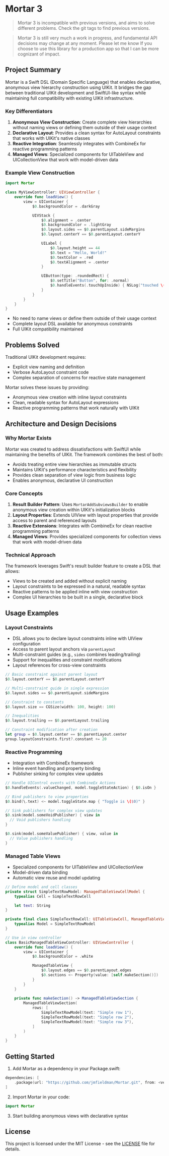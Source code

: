# Mortar 3

> Mortar 3 is incompatible with previous versions, and aims to solve different problems. Check the git tags to find previous versions.

> Mortar 3 is still very much a work in progress, and fundamental API decisions may change at any moment. Please let me know If you choose to use this library for a production app so that I can be more cognizant of impact.

## Project Summary

Mortar is a Swift DSL (Domain Specific Language) that enables declarative, anonymous view hierarchy construction using UIKit. It bridges the gap between traditional UIKit development and SwiftUI-like syntax while maintaining full compatibility with existing UIKit infrastructure.

### Key Differentiators

1. **Anonymous View Construction**: Create complete view hierarchies without naming views or defining them outside of their usage context
2. **Declarative Layout**: Provides a clean syntax for AutoLayout constraints that works with UIKit's native classes
3. **Reactive Integration**: Seamlessly integrates with CombineEx for reactive programming patterns
4. **Managed Views**: Specialized components for UITableView and UICollectionView that work with model-driven data

### Example View Construction

```swift
import Mortar 

class MyViewController: UIViewController {
    override func loadView() {
        view = UIContainer {
            $0.backgroundColor = .darkGray

            UIVStack {
                $0.alignment = .center
                $0.backgroundColor = .lightGray
                $0.layout.sides == $0.parentLayout.sideMargins
                $0.layout.centerY == $0.parentLayout.centerY

                UILabel {
                    $0.layout.height == 44
                    $0.text = "Hello, World!"
                    $0.textColor = .red
                    $0.textAlignment = .center
                }

                UIButton(type: .roundedRect) {
                    $0.setTitle("Button", for: .normal)
                    $0.handleEvents(.touchUpInside) { NSLog("touched \($0)") }
                }
            }
        }
    }
}
```

- No need to name views or define them outside of their usage context
- Complete layout DSL available for anonymous constraints  
- Full UIKit compatibility maintained

## Problems Solved

Traditional UIKit development requires:
- Explicit view naming and definition
- Verbose AutoLayout constraint code 
- Complex separation of concerns for reactive state management

Mortar solves these issues by providing:
- Anonymous view creation with inline layout constraints
- Clean, readable syntax for AutoLayout expressions
- Reactive programming patterns that work naturally with UIKit

## Architecture and Design Decisions

### Why Mortar Exists

Mortar was created to address dissatisfactions with SwiftUI while maintaining the benefits of UIKit. The framework combines the best of both:
- Avoids treating entire view hierarchies as immutable structs
- Maintains UIKit's performance characteristics and flexibility 
- Provides clean separation of view logic from business logic
- Enables anonymous, declarative UI construction

### Core Concepts

1. **Result Builder Pattern**: Uses `MortarAddSubviewsBuilder` to enable anonymous view creation within UIKit's initialization blocks
2. **Layout Properties**: Extends UIView with layout properties that provide access to parent and referenced layouts
3. **Reactive Extensions**: Integrates with CombineEx for clean reactive programming patterns
4. **Managed Views**: Provides specialized components for collection views that work with model-driven data

### Technical Approach

The framework leverages Swift's result builder feature to create a DSL that allows:
- Views to be created and added without explicit naming
- Layout constraints to be expressed in a natural, readable syntax  
- Reactive patterns to be applied inline with view construction
- Complex UI hierarchies to be built in a single, declarative block

## Usage Examples

### Layout Constraints

- DSL allows you to declare layout constraints inline with UIView configuration
- Access to parent layout anchors via `parentLayout`
- Multi-constraint guides (e.g., `sides` combines leading/trailing)
- Support for inequalities and constraint modifications
- Layout references for cross-view constraints

```swift
// Basic constraint against parent layout
$0.layout.centerY == $0.parentLayout.centerY

// Multi-constraint guide in single expression  
$0.layout.sides == $0.parentLayout.sideMargins

// Constraint to constants
$0.layout.size == CGSize(width: 100, height: 100)

// Inequalities
$0.layout.trailing == $0.parentLayout.trailing

// Constraint modification after creation
let group = $0.layout.center == $0.parentLayout.center
group.layoutConstraints.first?.constant += 20
```

### Reactive Programming

- Integration with CombineEx framework
- Inline event handling and property binding
- Publisher sinking for complex view updates

```swift
// Handle UIControl events with CombineEx Actions
$0.handleEvents(.valueChanged, model.toggleStateAction) { $0.isOn }

// Bind publishers to view properties
$0.bind(\.text) <~ model.toggleState.map { "Toggle is \($0)" }

// Sink publishers for complex view updates
$0.sink(model.someVoidPublisher) { view in
  // Void publishers handling
}

$0.sink(model.someValuePublisher) { view, value in
  // Value publishers handling
}
```

### Managed Table Views

- Specialized components for UITableView and UICollectionView
- Model-driven data binding
- Automatic view reuse and model updating

```swift
// Define model and cell classes
private struct SimpleTextRowModel: ManagedTableViewCellModel {
    typealias Cell = SimpleTextRowCell

    let text: String
}

private final class SimpleTextRowCell: UITableViewCell, ManagedTableViewCell {
    typealias Model = SimpleTextRowModel
}

// Use in view controller
class BasicManagedTableViewController: UIViewController {
    override func loadView() {
        view = UIContainer {
            $0.backgroundColor = .white

            ManagedTableView {
                $0.layout.edges == $0.parentLayout.edges
                $0.sections <~ Property(value: [self.makeSection()])
            }
        }
    }
    
    private func makeSection() -> ManagedTableViewSection {
        ManagedTableViewSection(
            rows: [
                SimpleTextRowModel(text: "Simple row 1"),
                SimpleTextRowModel(text: "Simple row 2"), 
                SimpleTextRowModel(text: "Simple row 3"),
            ]
        )
    }
}
```

## Getting Started

1. Add Mortar as a dependency in your Package.swift:
```swift
dependencies: [
    .package(url: "https://github.com/jmfieldman/Mortar.git", from: <version>)
]
```

2. Import Mortar in your code:
```swift
import Mortar
```

3. Start building anonymous views with declarative syntax

## License

This project is licensed under the MIT License - see the [LICENSE](LICENSE) file for details.

